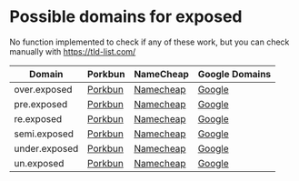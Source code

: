 # Possible domains for exposed

No function implemented to check if any of these work, but you can check manually with https://tld-list.com/

| Domain | Porkbun | NameCheap | Google Domains |
|---|---|---|---|
| over.exposed | [Porkbun](https://porkbun.com/checkout/search?prb=e814663da1&tlds=&idnLanguage=&search=search&q=over.exposed) | [Namecheap](https://www.namecheap.com/domains/registration/results/?domain=over.exposed) | [Google](https://domains.google.com/registrar/search?searchTerm=over.exposed) |
| pre.exposed | [Porkbun](https://porkbun.com/checkout/search?prb=e814663da1&tlds=&idnLanguage=&search=search&q=pre.exposed) | [Namecheap](https://www.namecheap.com/domains/registration/results/?domain=pre.exposed) | [Google](https://domains.google.com/registrar/search?searchTerm=pre.exposed) |
| re.exposed | [Porkbun](https://porkbun.com/checkout/search?prb=e814663da1&tlds=&idnLanguage=&search=search&q=re.exposed) | [Namecheap](https://www.namecheap.com/domains/registration/results/?domain=re.exposed) | [Google](https://domains.google.com/registrar/search?searchTerm=re.exposed) |
| semi.exposed | [Porkbun](https://porkbun.com/checkout/search?prb=e814663da1&tlds=&idnLanguage=&search=search&q=semi.exposed) | [Namecheap](https://www.namecheap.com/domains/registration/results/?domain=semi.exposed) | [Google](https://domains.google.com/registrar/search?searchTerm=semi.exposed) |
| under.exposed | [Porkbun](https://porkbun.com/checkout/search?prb=e814663da1&tlds=&idnLanguage=&search=search&q=under.exposed) | [Namecheap](https://www.namecheap.com/domains/registration/results/?domain=under.exposed) | [Google](https://domains.google.com/registrar/search?searchTerm=under.exposed) |
| un.exposed | [Porkbun](https://porkbun.com/checkout/search?prb=e814663da1&tlds=&idnLanguage=&search=search&q=un.exposed) | [Namecheap](https://www.namecheap.com/domains/registration/results/?domain=un.exposed) | [Google](https://domains.google.com/registrar/search?searchTerm=un.exposed) |
